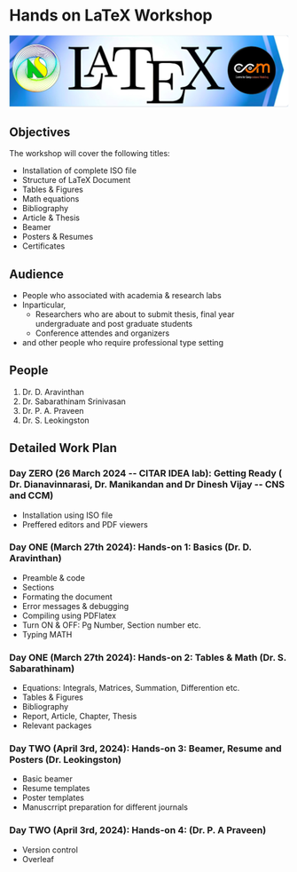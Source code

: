 # Hands on LaTeX Workshop

![](latex.png)

## Objectives

The workshop will cover the following titles:

* Installation of complete ISO file
* Structure of LaTeX Document
* Tables & Figures
* Math equations
* Bibliography
* Article & Thesis
* Beamer
* Posters & Resumes
* Certificates

## Audience

* People who associated with academia & research labs
* Inparticular,
  * Researchers who are about to submit thesis, final year undergraduate and post graduate students
  * Conference attendes and organizers
* and other people who require professional type setting

## People

1. Dr. D. Aravinthan
2. Dr. Sabarathinam Srinivasan
3. Dr. P. A. Praveen
4. Dr. S. Leokingston

## Detailed Work Plan

### Day ZERO (26 March 2024 -- CITAR IDEA lab): Getting Ready  ( Dr. Dianavinnarasi, Dr. Manikandan and Dr Dinesh Vijay -- CNS and CCM)

* Installation using ISO file 
* Preffered editors and PDF viewers

### Day ONE (March 27th 2024): Hands-on 1: Basics (Dr. D. Aravinthan)

* Preamble & code
* Sections
* Formating the document
* Error messages & debugging
* Compiling using PDFlatex
* Turn ON & OFF: Pg Number, Section number etc.
* Typing MATH

### Day ONE (March 27th 2024): Hands-on 2: Tables & Math (Dr. S. Sabarathinam)

* Equations: Integrals, Matrices, Summation, Differention etc.
* Tables & Figures
* Bibliography
* Report, Article, Chapter, Thesis
* Relevant packages

### Day TWO (April 3rd, 2024): Hands-on 3: Beamer, Resume and Posters (Dr. Leokingston)

* Basic beamer
* Resume templates
* Poster templates
* Manuscrript preparation for different journals

### Day TWO (April 3rd, 2024): Hands-on 4: (Dr. P. A Praveen)

* Version control
* Overleaf
